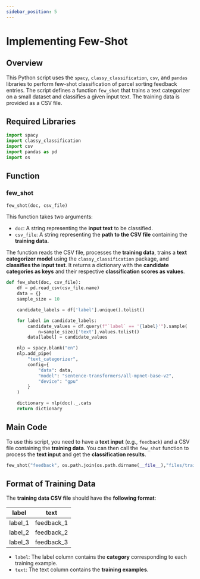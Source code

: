 ```yaml
---
sidebar_position: 5
---
```


# Implementing Few-Shot

## Overview

This Python script uses the `spacy`, `classy_classification`, `csv`, and `pandas` libraries to perform few-shot classification of parcel sorting feedback entries. The script defines a function `few_shot` that trains a text categorizer on a small dataset and classifies a given input text. The training data is provided as a CSV file.

## Required Libraries

```py
import spacy
import classy_classification
import csv
import pandas as pd
import os
```

## Function

### few_shot

```py
few_shot(doc, csv_file)
```

This function takes two arguments:

- `doc`: A string representing the **input text** to be classified.
- `csv_file`: A string representing the **path to the CSV file** containing the **training data.**

The function reads the CSV file, processes the **training data**, trains a **text categorizer model** using the `classy_classification` package, and **classifies the input text**. It returns a dictionary with the **candidate categories as keys** and their respective **classification scores as values**.

```py
def few_shot(doc, csv_file):
    df = pd.read_csv(csv_file.name)
    data = {}
    sample_size = 10

    candidate_labels = df['label'].unique().tolist()

    for label in candidate_labels:
        candidate_values = df.query(f"`label` == '{label}'").sample(
            n=sample_size)['text'].values.tolist()
        data[label] = candidate_values

    nlp = spacy.blank("en")
    nlp.add_pipe(
        "text_categorizer",
        config={
            "data": data,
            "model": "sentence-transformers/all-mpnet-base-v2",
            "device": "gpu"
        }
    )

    dictionary = nlp(doc)._.cats
    return dictionary
```

## Main Code

To use this script, you need to have a **text input** (e.g., `feedback`) and a CSV file containing the **training data**. You can then call the `few_shot` function to process the **text input** and get the **classification results**.

```py
few_shot("feedback", os.path.join(os.path.dirname(__file__),"files/train.csv"))
```

## Format of Training Data

The **training data CSV file** should have the **following format**:

| label   | text       |
| ------- | ---------- |
| label_1 | feedback_1 |
| label_2 | feedback_2 |
| label_3 | feedback_3 |

- `label`: The label column contains the **category** corresponding to each training example.
- `text`: The text column contains the **training examples**.
